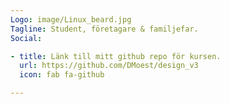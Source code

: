 ```yaml
---
Logo: image/Linux_beard.jpg
Tagline: Student, företagare & familjefar.
Social:

- title: Länk till mitt github repo för kursen.
  url: https://github.com/DMoest/design_v3
  icon: fab fa-github

---
```

